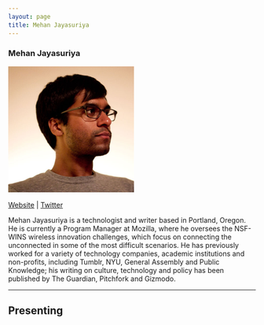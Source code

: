 ```yaml
---
layout: page
title: Mehan Jayasuriya
---
```

<h3>Mehan Jayasuriya</h3>
<img src="mehan.jpg" width="256" />
<p><a href="http://mehan.info/" target="_blank">Website</a> | <a href="https://twitter.com/mehan_j" target="_blank">Twitter</a></p>
<p>Mehan Jayasuriya is a technologist and writer based in Portland, Oregon. He is currently a Program Manager at Mozilla, where he oversees the NSF-WINS wireless innovation challenges, which focus on connecting the unconnected in some of the most difficult scenarios. He has previously worked for a variety of technology companies, academic institutions and non-profits, including Tumblr, NYU, General Assembly and Public Knowledge; his writing on culture, technology and policy has been published by The Guardian, Pitchfork and Gizmodo.</p>

<hr />
<h2>Presenting</h2>
<h3></h3>
<p></p>